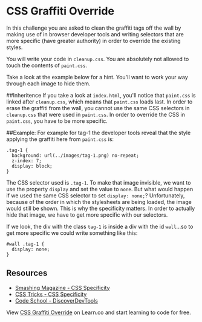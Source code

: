 

# CSS Graffiti Override

In this challenge you are asked to clean the graffiti tags off the wall by making use of in browser developer tools and writing selectors that are more specific (have greater authority) in order to override the existing styles.

You will write your code in `cleanup.css`. You are absolutely not allowed to touch the contents of `paint.css`. 

Take a look at the example below for a hint. You'll want to work your way through each image to hide them. 

##Inheritence
If you take a look at `index.html`, you'll notice that `paint.css` is linked after `cleanup.css`, which means that `paint.css` loads last. In order to erase the graffiti from the wall, you cannot use the same CSS selectors in `cleanup.css` that were used in `paint.css`. In order to override the CSS in `paint.css`, you have to be more specific. 


##Example:
For example for tag-1 the developer tools reveal that the style applying the graffiti here from `paint.css` is:

```
.tag-1 {
  background: url(../images/tag-1.png) no-repeat;
  z-index: 7;
  display: block;
}
```

The CSS selector used is `.tag-1`. To make that image invisible, we want to use the property `display` and set the value to `none`. But what would happen if we used the same CSS selector to set `display: none;`? Unfortunately, because of the order in which the stylesheets are being loaded, the image would still be shown. This is why the specificity matters. In order to actually hide that image, we have to get more specific with our selectors. 

If we look, the div with the class `tag-1` is inside a div with the id `wall`...so to get more specific we could write something like this:

```
#wall .tag-1 {
  display: none;
}
```

## Resources

 * [Smashing Magazine - CSS Specificity](http://www.smashingmagazine.com/2007/07/27/css-specificity-things-you-should-know/)
 * [CSS Tricks - CSS Specificity](http://css-tricks.com/specifics-on-css-specificity/)
 * [Code School - DiscoverDevTools](http://discover-devtools.codeschool.com/)

<p data-visibility='hidden'>View <a href='https://learn.co/lessons/hs-css-graffiti-override' title='CSS Graffiti Override'>CSS Graffiti Override</a> on Learn.co and start learning to code for free.</p>
